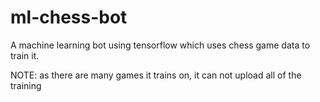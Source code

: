 # ml-chess-bot

A machine learning bot using tensorflow which uses chess game data to train it.

NOTE: as there are many games it trains on, it can not upload all of the training